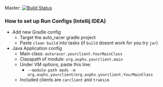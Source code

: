 Master: [![Build Status](https://travis-ci.com/AutonomousCarProject/auto_racer.svg?branch=master)](https://travis-ci.com/AutonomousCarProject/auto_racer)

### How to set up Run Configs (Intellij IDEA)
* Add new Gradle config
    * Target the auto_racer gradle project
    * Paste `clean build` into tasks (if `build` doesnt work for you try `jar`)
* Java Application config
    * Main class: `autoracer.yourclient.YourMainClass`
    * Classpath of module: `org.avphs.yourclient.main`
    * Under VM options, paste this line:
        * `--module-path mods -m org.avphs.yourclient/org.avphs.yourclient.YourMainClass`
    * Included clients are `carclient` and `traksim`